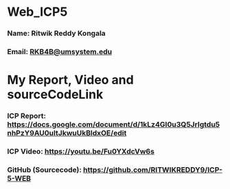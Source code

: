 # Web_ICP5
### Name: Ritwik Reddy Kongala
### Email: RKB4B@umsystem.edu

# My Report, Video and sourceCodeLink

### ICP Report: https://docs.google.com/document/d/1kLz4GI0u3Q5JrIgtdu5nhPzY9AU0uItJkwuUkBldxOE/edit

### ICP Video: https://youtu.be/Fu0YXdcVw6s

### GitHub (Sourcecode): https://github.com/RITWIKREDDY9/ICP-5-WEB

